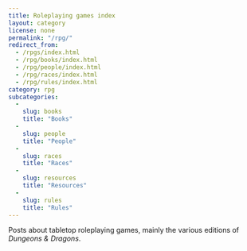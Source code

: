 ```yaml
---
title: Roleplaying games index
layout: category
license: none
permalink: "/rpg/"
redirect_from:
  - /rpgs/index.html
  - /rpg/books/index.html
  - /rpg/people/index.html
  - /rpg/races/index.html
  - /rpg/rules/index.html
category: rpg
subcategories:
  -
    slug: books
    title: "Books"
  -
    slug: people
    title: "People"
  -
    slug: races
    title: "Races"
  -
    slug: resources
    title: "Resources"
  -
    slug: rules
    title: "Rules"
---
```


Posts about tabletop roleplaying games, mainly the various editions of
_Dungeons & Dragons_.
